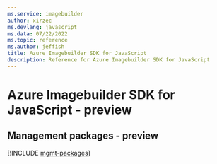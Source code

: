 ```yaml
---
ms.service: imagebuilder
author: xirzec
ms.devlang: javascript
ms.data: 07/22/2022
ms.topic: reference
ms.author: jeffish
title: Azure Imagebuilder SDK for JavaScript
description: Reference for Azure Imagebuilder SDK for JavaScript
---
```

# Azure Imagebuilder SDK for JavaScript - preview

## Management packages - preview
[!INCLUDE [mgmt-packages](imagebuilder-mgmt-index.md)]
